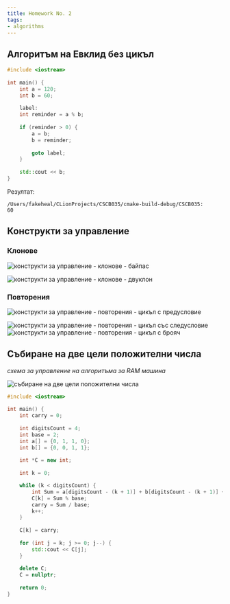 ```yaml
---
title: Homework No. 2
tags: 
- algorithms
---
```


## Алгоритъм на Евклид без цикъл

```cpp
#include <iostream>  
  
int main() {  
    int a = 120;  
    int b = 60;  
  
    label:  
    int reminder = a % b;  
  
    if (reminder > 0) {  
        a = b;  
        b = reminder;  
  
        goto label;  
    }  
  
    std::cout << b;  
}
```

Резултат:

```
/Users/fakeheal/CLionProjects/CSCB035/cmake-build-debug/CSCB035:
60
```

## Конструкти за управление
### Клонове
![конструкти за управление - клонове - байпас](notes/assets/algorithms-hw-bypass.png#invert_W)


![конструкти за управление - клонове - двуклон](notes/assets/algorithms-hw-dvuklon.png#invert_W)
### Повторения
![конструкти за управление - повторения - цикъл с предусловие](notes/assets/algorithms-hw-loop-with-precondition.png#invert_W)

![конструкти за управление - повторения - цикъл със следусловие](notes/assets/algorithms-hw-loop-with-aftercondition.png#invert_W)
![конструкти за управление - повторения - цикъл с брояч](notes/assets/algorithms-hw-loop-with-counter.png#invert_W)

## Събиране на две цели положителни числа
*схема за управление на алгоритъма за RAM машина*

![събиране на две цели положителни числа](notes/assets/algorithms-hw-sum-two-numbers.png#invert_W)

```cpp
#include <iostream>  
  
int main() {  
    int carry = 0;  
  
    int digitsCount = 4;  
    int base = 2;  
    int a[] = {0, 1, 1, 0};  
    int b[] = {0, 0, 1, 1};  
  
    int *C = new int;  
  
    int k = 0;  

    while (k < digitsCount) {  
        int Sum = a[digitsCount - (k + 1)] + b[digitsCount - (k + 1)] + carry;  
        C[k] = Sum % base;  
        carry = Sum / base;  
        k++;  
    }  
  
    C[k] = carry;  
  
    for (int j = k; j >= 0; j--) {  
        std::cout << C[j];  
    }  
  
    delete C;  
    C = nullptr;  
  
    return 0;  
}
```
